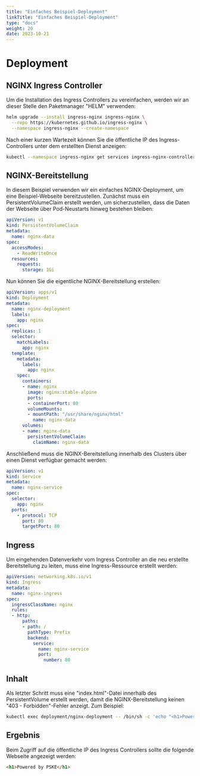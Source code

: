 ```yaml
---
title: "Einfaches Beispiel-Deployment"
linkTitle: "Einfaches Beispiel-Deployment"
type: "docs"
weight: 20
date: 2023-10-21
---
```


# Deployment

## NGINX Ingress Controller
Um die Installation des Ingress Controllers zu vereinfachen, werden wir an dieser Stelle den Paketmanager "HELM" verwenden:

```bash
helm upgrade --install ingress-nginx ingress-nginx \
  --repo https://kubernetes.github.io/ingress-nginx \
  --namespace ingress-nginx --create-namespace
```

Nach einer kurzen Wartezeit können Sie die öffentliche IP des Ingress-Controllers unter dem erstellten Dienst anzeigen:

```bash
kubectl --namespace ingress-nginx get services ingress-nginx-controller
```

## NGINX-Bereitstellung
In diesem Beispiel verwenden wir ein einfaches NGINX-Deployment, um eine Beispiel-Webseite bereitzustellen. Zunächst muss ein PersistentVolumeClaim erstellt werden, um sicherzustellen, dass die Daten der Webseite über Pod-Neustarts hinweg bestehen bleiben:

```yaml
apiVersion: v1
kind: PersistentVolumeClaim
metadata:
  name: nginx-data
spec:
  accessModes:
    - ReadWriteOnce
  resources:
    requests:
      storage: 1Gi
```

Nun können Sie die eigentliche NGINX-Bereitstellung erstellen:

```yaml
apiVersion: apps/v1
kind: Deployment
metadata:
  name: nginx-deployment
  labels:
    app: nginx
spec:
  replicas: 1
  selector:
    matchLabels:
      app: nginx
  template:
    metadata:
      labels:
        app: nginx
    spec:
      containers:
      - name: nginx
        image: nginx:stable-alpine
        ports:
        - containerPort: 80
        volumeMounts:
        - mountPath: "/usr/share/nginx/html"
          name: nginx-data
      volumes:
      - name: nginx-data
        persistentVolumeClaim:
          claimName: nginx-data
```

Anschließend muss die NGINX-Bereitstellung innerhalb des Clusters über einen Dienst verfügbar gemacht werden:

```yaml
apiVersion: v1
kind: Service
metadata:
  name: nginx-service
spec:
  selector:
    app: nginx
  ports:
    - protocol: TCP
      port: 80
      targetPort: 80
```

## Ingress
Um eingehenden Datenverkehr vom Ingress Controller an die neu erstellte Bereitstellung zu leiten, muss eine Ingress-Ressource erstellt werden:

```yaml
apiVersion: networking.k8s.io/v1
kind: Ingress
metadata:
  name: nginx-ingress
spec:
  ingressClassName: nginx
  rules:
  - http:
      paths:
      - path: /
        pathType: Prefix
        backend:
          service:
            name: nginx-service
            port:
              number: 80
```

## Inhalt
Als letzter Schritt muss eine "index.html"-Datei innerhalb des PersistentVolume erstellt werden, damit die NGINX-Bereitstellung keinen "403 - Forbidden"-Fehler anzeigt. Zum Beispiel:

```bash
kubectl exec deployment/nginx-deployment -- /bin/sh -c 'echo "<h1>Powered by PSKE</h1>" > /usr/share/nginx/html/index.html'
```

## Ergebnis
Beim Zugriff auf die öffentliche IP des Ingress Controllers sollte die folgende Webseite angezeigt werden:

```html
<h1>Powered by PSKE</h1>
```